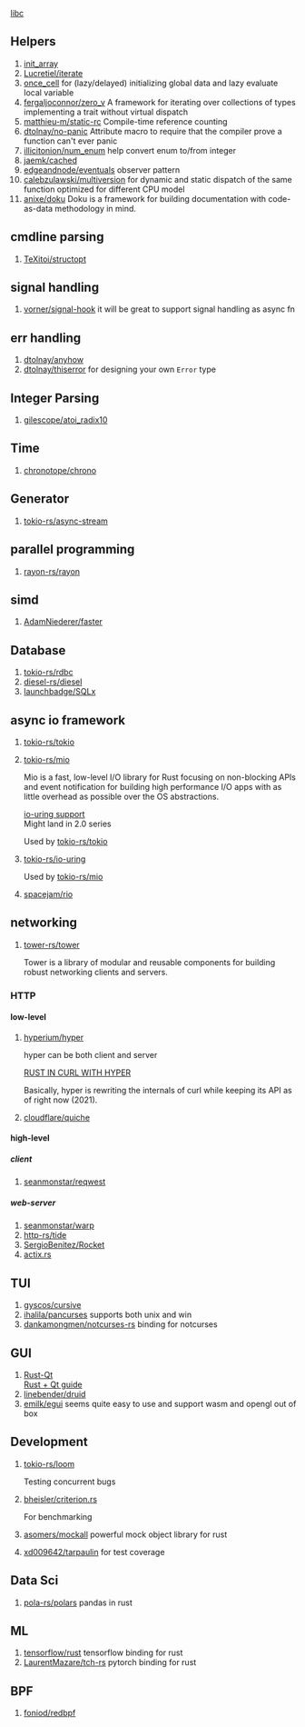 [libc](https://crates.io/crates/libc)

## Helpers
 1. [init_array](https://crates.io/crates/init_array)
 2. [Lucretiel/iterate](https://docs.rs/iterate/1.0.0/iterate/macro.iterate.html)
 3. [once_cell](https://docs.rs/once_cell/1.8.0/once_cell/index.html) for (lazy/delayed) initializing global data and lazy evaluate local variable
 4. [fergaljoconnor/zero_v](https://github.com/fergaljoconnor/zero_v) A framework for iterating over collections of types implementing a trait without virtual dispatch
 5. [matthieu-m/static-rc](https://github.com/matthieu-m/static-rc) Compile-time reference counting
 6. [dtolnay/no-panic](https://github.com/dtolnay/no-panic) Attribute macro to require that the compiler prove a function can't ever panic
 7. [illicitonion/num_enum](https://github.com/illicitonion/num_enum) help convert enum to/from integer
 8. [jaemk/cached](https://github.com/jaemk/cached)
 9. [edgeandnode/eventuals](https://github.com/edgeandnode/eventuals) observer pattern
 10. [calebzulawski/multiversion](https://github.com/calebzulawski/multiversion) for dynamic and static dispatch of the same function optimized for different CPU model
 11. [anixe/doku](https://github.com/anixe/doku) Doku is a framework for building documentation with code-as-data methodology in mind.

## cmdline parsing
 1. [TeXitoi/structopt](https://github.com/TeXitoi/structopt)

## signal handling
 1. [vorner/signal-hook](https://github.com/vorner/signal-hook) it will be great to support signal handling as async fn

## err handling
 1. [dtolnay/anyhow](https://github.com/dtolnay/anyhow)
 2. [dtolnay/thiserror](https://github.com/dtolnay/thiserror) for designing your own `Error` type

## Integer Parsing
 1. [gilescope/atoi_radix10](https://github.com/gilescope/atoi_radix10)
## Time
 1. [chronotope/chrono](https://github.com/chronotope/chrono)

## Generator
 1. [tokio-rs/async-stream](https://github.com/tokio-rs/async-stream)

## parallel programming
 1. [rayon-rs/rayon](https://github.com/rayon-rs/rayon)

## simd
 1. [AdamNiederer/faster](https://github.com/AdamNiederer/faster)

## Database
 1. [tokio-rs/rdbc](https://github.com/tokio-rs/rdbc)
 2. [diesel-rs/diesel](https://github.com/diesel-rs/diesel)
 3. [launchbadge/SQLx](https://github.com/launchbadge/sqlx)

## async io framework
 1. [tokio-rs/tokio]
 2. [tokio-rs/mio]
    
    Mio is a fast, low-level I/O library for Rust focusing on non-blocking APIs and event notification for building high performance I/O apps with as little overhead as possible over the OS abstractions.
    
    [io-uring support](https://github.com/tokio-rs/mio/issues/923)
    <br>Might land in 2.0 series
    
    Used by [tokio-rs/tokio]
 3. [tokio-rs/io-uring](https://github.com/tokio-rs/io-uring)
    
    Used by [tokio-rs/mio]
    
 4. [spacejam/rio](https://github.com/spacejam/rio)

[tokio-rs/tokio]: https://github.com/tokio-rs/tokio
[tokio-rs/mio]: https://github.com/tokio-rs/mio

## networking
 1. [tower-rs/tower](https://github.com/tower-rs/tower)
    
    Tower is a library of modular and reusable components for building robust networking clients and servers.
    
### HTTP

#### low-level
 1. [hyperium/hyper](https://github.com/hyperium/hyper)
    
    hyper can be both client and server
 
    [RUST IN CURL WITH HYPER](https://daniel.haxx.se/blog/2020/10/09/rust-in-curl-with-hyper/)
    
    Basically, hyper is rewriting the internals of curl while keeping its API as of right now (2021).
 2. [cloudflare/quiche](https://github.com/cloudflare/quiche)
#### high-level

##### client
 1. [seanmonstar/reqwest](https://github.com/seanmonstar/reqwest)

##### web-server
 1. [seanmonstar/warp](https://github.com/seanmonstar/warp)
 2. [http-rs/tide](https://github.com/http-rs/tide)
 3. [SergioBenitez/Rocket](https://github.com/SergioBenitez/Rocket)
 4. [actix.rs](https://actix.rs)

## TUI

 1. [gyscos/cursive](https://github.com/gyscos/cursive)
 2. [ihalila/pancurses](https://github.com/ihalila/pancurses) supports both unix and win
 3. [dankamongmen/notcurses-rs](https://github.com/dankamongmen/notcurses-rs) binding for notcurses

## GUI
 1. [Rust-Qt](https://github.com/rust-qt)
    <br>[Rust + Qt guide](https://rust-qt.github.io/qt/)
 2. [linebender/druid](https://github.com/linebender/druid)
 3. [emilk/egui](https://github.com/emilk/egui) seems quite easy to use and support wasm and opengl out of box

## Development
 1. [tokio-rs/loom](https://github.com/tokio-rs/loom)
    
    Testing concurrent bugs
    
 2. [bheisler/criterion.rs](https://github.com/bheisler/criterion.rs)
    
    For benchmarking
    
 3. [asomers/mockall](https://github.com/asomers/mockall) powerful mock object library for rust
 4. [xd009642/tarpaulin](https://github.com/xd009642/tarpaulin) for test coverage

## Data Sci
 1. [pola-rs/polars](https://github.com/pola-rs/polars) pandas in rust

## ML
 1. [tensorflow/rust](https://github.com/tensorflow/rust) tensorflow binding for rust
 2. [LaurentMazare/tch-rs](https://github.com/LaurentMazare/tch-rs) pytorch binding for rust

## BPF
 1. [foniod/redbpf](https://github.com/foniod/redbpf)
